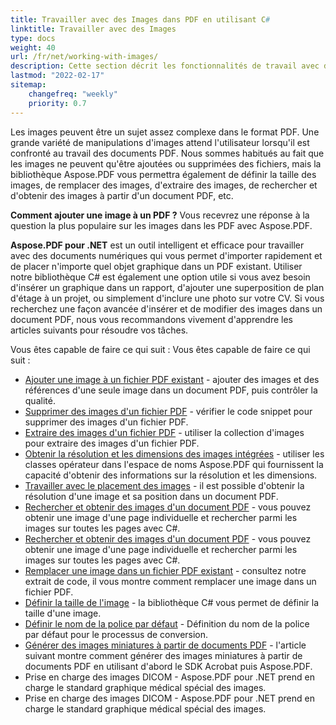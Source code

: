 ```yaml
---
title: Travailler avec des Images dans PDF en utilisant C#
linktitle: Travailler avec des Images
type: docs
weight: 40
url: /fr/net/working-with-images/
description: Cette section décrit les fonctionnalités de travail avec des images dans un fichier PDF en utilisant la bibliothèque C#.
lastmod: "2022-02-17"
sitemap:
    changefreq: "weekly"
    priority: 0.7
---
```

<script type="application/ld+json">
{
    "@context": "https://schema.org",
    "@type": "TechArticle",
    "headline": "Travailler avec des Images dans PDF en utilisant C#",
    "alternativeHeadline": "Comment travailler avec des Images dans PDF avec .NET",
    "author": {
        "@type": "Person",
        "name":"Anastasiia Holub",
        "givenName": "Anastasiia",
        "familyName": "Holub",
        "url":"https://www.linkedin.com/in/anastasiia-holub-750430225/"
    },
    "genre": "génération de documents PDF",
    "keywords": "pdf, c#, image dans pdf",
    "wordcount": "302",
    "proficiencyLevel":"Débutant",
    "publisher": {
        "@type": "Organization",
        "name": "Équipe de documentation Aspose.PDF",
        "url": "https://products.aspose.com/pdf",
        "logo": "https://www.aspose.cloud/templates/aspose/img/products/pdf/aspose_pdf-for-net.svg",
        "alternateName": "Aspose",
        "sameAs": [
            "https://facebook.com/aspose.pdf/",
            "https://twitter.com/asposepdf",
            "https://www.youtube.com/channel/UCmV9sEg_QWYPi6BJJs7ELOg/featured",
            "https://www.linkedin.com/company/aspose",
            "https://stackoverflow.com/questions/tagged/aspose",
            "https://aspose.quora.com/",
            "https://aspose.github.io/"
        ],
        "contactPoint": [
            {
                "@type": "ContactPoint",
                "telephone": "+1 903 306 1676",
                "contactType": "sales",
                "areaServed": "US",
                "availableLanguage": "en"
            },
            {
                "@type": "ContactPoint",
                "telephone": "+44 141 628 8900",
                "contactType": "sales",
                "areaServed": "GB",
                "availableLanguage": "en"
            },
            {
                "@type": "ContactPoint",
                "telephone": "+61 2 8006 6987",
                "contactType": "sales",
                "areaServed": "AU",
                "availableLanguage": "en"
            }
        ]
    },
    "url": "/net/working-with-images/",
    "mainEntityOfPage": {
        "@type": "WebPage",
        "@id": "/net/working-with-images/"
    },
    "dateModified": "2022-02-04",
    "description": "Cette section décrit les fonctionnalités de travail avec des images dans un fichier PDF en utilisant la bibliothèque C#."
}
</script>
Les images peuvent être un sujet assez complexe dans le format PDF. Une grande variété de manipulations d'images attend l'utilisateur lorsqu'il est confronté au travail des documents PDF. Nous sommes habitués au fait que les images ne peuvent qu'être ajoutées ou supprimées des fichiers, mais la bibliothèque Aspose.PDF vous permettra également de définir la taille des images, de remplacer des images, d'extraire des images, de rechercher et d'obtenir des images à partir d'un document PDF, etc.

**Comment ajouter une image à un PDF ?** Vous recevrez une réponse à la question la plus populaire sur les images dans les PDF avec Aspose.PDF.

**Aspose.PDF pour .NET** est un outil intelligent et efficace pour travailler avec des documents numériques qui vous permet d'importer rapidement et de placer n'importe quel objet graphique dans un PDF existant.
Utiliser notre bibliothèque C# est également une option utile si vous avez besoin d'insérer un graphique dans un rapport, d'ajouter une superposition de plan d'étage à un projet, ou simplement d'inclure une photo sur votre CV. Si vous recherchez une façon avancée d'insérer et de modifier des images dans un document PDF, nous vous recommandons vivement d'apprendre les articles suivants pour résoudre vos tâches.

Vous êtes capable de faire ce qui suit :
Vous êtes capable de faire ce qui suit :

- [Ajouter une image à un fichier PDF existant](/pdf/fr/net/add-image-to-existing-pdf-file/) - ajouter des images et des références d'une seule image dans un document PDF, puis contrôler la qualité.
- [Supprimer des images d'un fichier PDF](/pdf/fr/net/delete-images-from-pdf-file/) - vérifier le code snippet pour supprimer des images d'un fichier PDF.
- [Extraire des images d'un fichier PDF](/pdf/fr/net/extract-images-from-pdf-file/) - utiliser la collection d'images pour extraire des images d'un fichier PDF.
- [Obtenir la résolution et les dimensions des images intégrées](/pdf/fr/net/get-resolution-and-dimensions-of-embedded-images/) - utiliser les classes opérateur dans l'espace de noms Aspose.PDF qui fournissent la capacité d'obtenir des informations sur la résolution et les dimensions.
- [Travailler avec le placement des images](/pdf/fr/net/working-with-image-placement/) - il est possible d'obtenir la résolution d'une image et sa position dans un document PDF.
- [Rechercher et obtenir des images d'un document PDF](/pdf/fr/net/search-and-get-images-from-pdf-document/) - vous pouvez obtenir une image d'une page individuelle et rechercher parmi les images sur toutes les pages avec C#.
- [Rechercher et obtenir des images d'un document PDF](/pdf/fr/net/search-and-get-images-from-pdf-document/) - vous pouvez obtenir une image d'une page individuelle et rechercher parmi les images sur toutes les pages avec C#.
- [Remplacer une image dans un fichier PDF existant](/pdf/fr/net/replace-image-in-existing-pdf-file/) - consultez notre extrait de code, il vous montre comment remplacer une image dans un fichier PDF.
- [Définir la taille de l'image](/pdf/fr/net/set-image-size/) - la bibliothèque C# vous permet de définir la taille d'une image.
- [Définir le nom de la police par défaut](/pdf/fr/net/set-default-font-name/) - Définition du nom de la police par défaut pour le processus de conversion.
- [Générer des images miniatures à partir de documents PDF](/pdf/fr/net/generate-thumbnail-images-from-pdf-documents/) - l'article suivant montre comment générer des images miniatures à partir de documents PDF en utilisant d'abord le SDK Acrobat puis Aspose.PDF.
- Prise en charge des images DICOM - Aspose.PDF pour .NET prend en charge le standard graphique médical spécial des images.
 - Prise en charge des images DICOM - Aspose.PDF pour .NET prend en charge le standard graphique médical spécial des images.

<script type="application/ld+json">
{
    "@context": "http://schema.org",
    "@type": "SoftwareApplication",
    "name": "Aspose.PDF for .NET Library",
    "image": "https://www.aspose.cloud/templates/aspose/img/products/pdf/aspose_pdf-for-net.svg",
    "url": "https://www.aspose.com/",
    "publisher": {
        "@type": "Organization",
        "name": "Aspose.PDF",
        "url": "https://products.aspose.com/pdf",
        "logo": "https://www.aspose.cloud/templates/aspose/img/products/pdf/aspose_pdf-for-net.svg",
        "alternateName": "Aspose",
        "sameAs": [
            "https://facebook.com/aspose.pdf/",
            "https://twitter.com/asposepdf",
            "https://www.youtube.com/channel/UCmV9sEg_QWYPi6BJJs7ELOg/featured",
            "https://www.linkedin.com/company/aspose",
            "https://stackoverflow.com/questions/tagged/aspose",
            "https://aspose.quora.com/",
            "https://aspose.github.io/"
        ],
        "contactPoint": [
            {
                "@type": "ContactPoint",
                "telephone": "+1 903 306 1676",
                "contactType": "sales",
                "areaServed": "US",
                "availableLanguage": "en"
            },
            {
                "@type": "ContactPoint",
                "telephone": "+44 141 628 8900",
                "contactType": "sales",
                "areaServed": "GB",
                "availableLanguage": "en"
            },
            {
                "@type": "ContactPoint",
                "telephone": "+61 2 8006 6987",
                "contactType": "sales",
                "areaServed": "AU",
                "availableLanguage": "en"
            }
        ]
    },
    "offers": {
        "@type": "Offer",
        "price": "1199",
        "priceCurrency": "USD"
    },
    "applicationCategory": "PDF Manipulation Library for .NET",
    "downloadUrl": "https://www.nuget.org/packages/Aspose.PDF/",
    "operatingSystem": "Windows, MacOS, Linux",
    "screenshot": "https://docs.aspose.com/pdf/net/create-pdf-document/screenshot.png",
    "softwareVersion": "2022.1",
    "aggregateRating": {
        "@type": "AggregateRating",
        "ratingValue": "5",
        "ratingCount": "16"
    }
}
</script>

